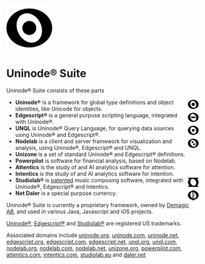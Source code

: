 <img src="uninode400sq.png" alt="Uninode logotype" height="120" width="120"/>

# Uninode® Suite

Uninode® Suite consists of these parts
* <div><img src="uninode400sq.png" alt="Uninode logotype" height="28" width="28" align="right"/><strong>Uninode®</strong> is a framework for global type definitions and object identities, like Unicode for objects.</div>
* <div><img src="edgescript400sq.png" alt="Edgescript logotype" height="28" width="28" align="right"/><strong>Edgescript®</strong> is a general purpose scripting language, integrated with Uninode®.</div>
* <div><img src="unql400sq.png" alt="UNQL logotype" height="28" width="28" align="right"/><strong>UNQL</strong> is Uninode® Query Language, for querying data sources using Uninode® and Edgescript®.</div>
* <div><img src="nodelab400sq.png" alt="Nodelab logotype" height="28" width="28" align="right"/><strong>Nodelab</strong> is a client and server framework for visualization and analysis, using Uninode®, Edgescript® and UNQL.</div>
* **Unizone** is a set of standard Uninode® and Edgescript® definitions.
* **Powerpilot** is software for financial analysis, based on Nodelab.
* **Attentics** is the study of and AI analytics software for attention.
* **Intentics** is the study of and AI analytics software for intention.
* <div><img src="studiolab400sq.png" alt="Studiolab logotype" height="28" width="28" align="right"/><strong>Studiolab®</strong> is <a href="https://patents.google.com/patent/US9378718B1/en" target="_blank">patented</a> music composing software, integrated with Uninode®, Edgescript® and Intentics.</div>
* <div><img src="netdaler400sq.png" alt="Net Daler logotype" height="28" width="28" align="right"/><strong>Net Daler</strong> is a special purpose currency.</div>

Uninode® Suite is currently a proprietary framework, owned by 
<a href="http://www.demagic.com" target="_blank">Demagic AB</a>, and used in various 
Java, Javascript and iOS projects.

<a href="https://trademarks.justia.com/780/37/uninode-78037205.html" target="_blank">Uninode®</a>,
<a href="https://trademarks.justia.com/858/04/edgescript-85804038.html" target="_blank">Edgescript®</a> and
<a href="https://trademarks.justia.com/783/92/studiolab-78392947.html" target="_blank">Studiolab®</a> 
are registered US trademarks.

Associated domains include
<a href="https://uninode.org" target="_blank">uninode.org</a>,
<a href="https://uninode.com" target="_blank">uninode.com</a>,
<a href="https://uninode.net" target="_blank">uninode.net</a>,
<a href="https://edgescript.org" target="_blank">edgescript.org</a>,
<a href="https://edgescript.com" target="_blank">edgescript.com</a>,
<a href="https://edgescript.net" target="_blank">edgescript.net</a>,
<a href="https://unql.org" target="_blank">unql.org</a>,
<a href="https://unql.com" target="_blank">unql.com</a>,
<a href="https://nodelab.org" target="_blank">nodelab.org</a>,
<a href="https://nodelab.com" target="_blank">nodelab.com</a>,
<a href="https://nodelab.net" target="_blank">nodelab.net</a>,
<a href="https://unizone.org" target="_blank">unizone.org</a>,
<a href="https://powerpilot.com" target="_blank">powerpilot.com</a>,
<a href="https://attentics.com" target="_blank">attentics.com</a>,
<a href="https://intentics.com" target="_blank">intentics.com</a>,
<a href="https://studiolab.eu" target="_blank">studiolab.eu</a> and
<a href="https://www.daler.net" target="_blank">daler.net</a>
